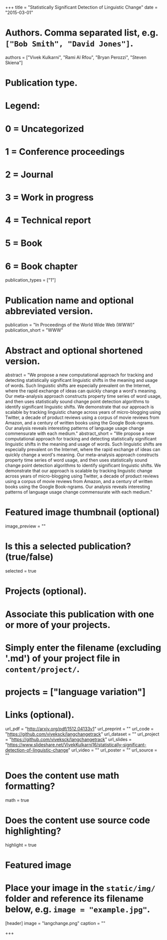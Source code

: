 +++
title = "Statistically Significant Detection of Linguistic Change"
date = "2015-03-01"

# Authors. Comma separated list, e.g. `["Bob Smith", "David Jones"]`.
authors = ["Vivek Kulkarni", "Rami Al Rfou", "Bryan Perozzi", "Steven Skiena"]

# Publication type.
# Legend:
# 0 = Uncategorized
# 1 = Conference proceedings
# 2 = Journal
# 3 = Work in progress
# 4 = Technical report
# 5 = Book
# 6 = Book chapter
publication_types = ["1"]

# Publication name and optional abbreviated version.
publication = "In Proceedings of the World Wide Web (WWW)"
publication_short = "WWW"

# Abstract and optional shortened version.
abstract = "We propose a new computational approach for tracking and detecting statistically significant linguistic shifts in the meaning and usage of words. Such linguistic shifts are especially prevalent on the Internet, where the rapid exchange of ideas can quickly change a word's meaning. Our meta-analysis approach constructs property time series of word usage, and then uses statistically sound change point detection algorithms to identify significant linguistic shifts. We demonstrate that our approach is scalable by tracking linguistic change across years of micro-blogging using Twitter, a decade of product reviews using a corpus of movie reviews from Amazon, and a century of written books using the Google Book-ngrams. Our analysis reveals interesting patterns of language usage change commensurate with each medium."
abstract_short = "We propose a new computational approach for tracking and detecting statistically significant linguistic shifts in the meaning and usage of words. Such linguistic shifts are especially prevalent on the Internet, where the rapid exchange of ideas can quickly change a word's meaning. Our meta-analysis approach constructs property time series of word usage, and then uses statistically sound change point detection algorithms to identify significant linguistic shifts. We demonstrate that our approach is scalable by tracking linguistic change across years of micro-blogging using Twitter, a decade of product reviews using a corpus of movie reviews from Amazon, and a century of written books using the Google Book-ngrams. Our analysis reveals interesting patterns of language usage change commensurate with each medium."

# Featured image thumbnail (optional)
image_preview = ""

# Is this a selected publication? (true/false)
selected = true

# Projects (optional).
#   Associate this publication with one or more of your projects.
#   Simply enter the filename (excluding '.md') of your project file in `content/project/`.
# projects = ["language variation"]

# Links (optional).
url_pdf = "http://arxiv.org/pdf/1512.04133v1"
url_preprint = ""
url_code = "https://github.com/viveksck/langchangetrack"
url_dataset = ""
url_project = "https://github.com/viveksck/langchangetrack"
url_slides = "https://www.slideshare.net/VivekKulkarni16/statistically-significant-detection-of-linguistic-change"
url_video = ""
url_poster = ""
url_source = ""

# Does the content use math formatting?
math = true

# Does the content use source code highlighting?
highlight = true

# Featured image
# Place your image in the `static/img/` folder and reference its filename below, e.g. `image = "example.jpg"`.
[header]
image = "langchange.png"
caption = ""

+++
